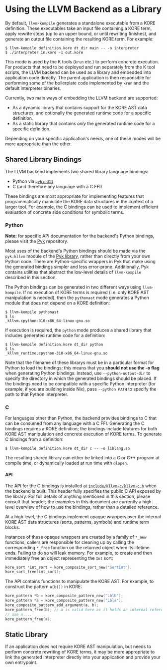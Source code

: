 # Using the LLVM Backend as a Library

By default, `llvm-kompile` generates a standalone executable from a KORE
definition. These executables take an input file containing a KORE term, apply
rewrite steps (up to an upper bound, or until rewriting finishes), and generate
an output file containing the resulting KORE term. For example:
```console
$ llvm-kompile definition.kore dt_dir main -- -o interpreter
$ ./interpreter in.kore -1 out.kore
```

This mode is used by the K tools (`krun` etc.) to perform concrete execution.
For products that need to be deployed and run separately from the K tool
scripts, the LLVM backend can be used as a library and embedded into application
code directly. The parent application is then responsible for performing some of
the boilerplate code implemented by `krun` and the default interpreter binaries.

Currently, two main ways of embedding the LLVM backend are supported:
* As a dynamic library that contains support for the KORE AST data structures,
  and optionally the generated runtime code for a specific definition.
* As a static library that contains _only_ the generated runtime code for a
  specific definition.

Depending on your specific application's needs, one of these modes will be more
appropriate than the other.

## Shared Library Bindings

The LLVM backend implements two shared library language bindings:
* Python via [`pybind11`][pybind]
* C (and therefore any language with a C FFI)

These bindings are most appropriate for implementing features that
programmatically maniulate the KORE data structures in the context of a larger
tool. For example, the C bindings can be used to implement efficient evaluation
of concrete side conditions for symbolic terms.

### Python

**Note:** for specific API documentation for the backend's Python bindings,
please visit the [Pyk][pyk] repository.

Most uses of the backend's Python bindings should be made via the `pyk.kllvm`
module of the [Pyk library][pyk], rather than directly from your own Python
code. There are Python-specific wrappers in Pyk that make using the generated
bindings simpler and less error-prone. Additionally, Pyk contains utilities that
abstract the low-level details of `llvm-kompile` described in this section.

The Python bindings can be generated in two different ways using `llvm-kompile`.
If no execution of KORE terms is required (i.e. only KORE AST manipulation is
needed), then the `pythonast` mode generates a Python module that does not
depend on a KORE definition:
```console
$ llvm-kompile pythonast
$ ls
_kllvm.cpython-310-x86_64-linux-gnu.so
```

If execution is required, the `python` mode produces a shared library that
includes generated runtime code for a definition:
```console
$ llvm-kompile definition.kore dt_dir python
$ ls
_kllvm_runtime.cpython-310-x86_64-linux-gnu.so
```

Note that the filename of these librarys must be in a particular format for
Python to load the bindings; this means that you **should not use the -o flag**
when generating Python bindings. Instead, use `--python-output-dir` to specify
the directory in which the generated bindings should be placed. If the bindings
need to be compatible with a specific Python interpreter (for example, if you
are building inside Nix), pass `--python PATH` to specify the path to that
Python interpreter.

### C

For languages other than Python, the backend provides bindings to C that can be
consumed from any language with a C FFI. Generating the C bindings requires a
KORE definition; the bindings include features for both KORE AST manipulation
and concrete execution of KORE terms. To generate C bindings from a definition:
```console
$ llvm-kompile definition.kore dt_dir c -- -o liblang.so
```

The resulting shared library can either be linked into a C or C++ program at
compile time, or dynamically loaded at run time with `dlopen`.

#### API

The API for the C bindings is installed at [`include/kllvm-c/kllvm-c.h`][header]
when the backend is built. This header fully specifies the public C API exposed
by the library. For full details of anything mentioned in this section, please
consult that header; the examples in this document are currently a high-level
overview of how to use the bindings, rather than a detailed reference.

At a high level, the C bindings implement opaque wrappers over the internal KORE
AST data structures (sorts, patterns, symbols) and runtime term blocks.

Instances of these opaque wrappers are created by a family of `*_new` functions;
callers are responsible for cleaning up by calling the corresponding `*_free`
function on the returned object when its lifetime ends. Failing to do so will
leak memory. For example, to create and then immediately free an object
representing the `Int` sort:
```c
kore_sort *int_sort = kore_composite_sort_new("SortInt");
kore_sort_free(int_sort);
```

The API contains functions to manipulate the KORE AST. For example, to construct
the pattern `a(b())` in KORE:
```c
kore_pattern *b = kore_composite_pattern_new("Lblb");
kore_pattern *a = kore_composite_pattern_new("Lbla");
kore_composite_pattern_add_argument(a, b);
kore_pattern_free(b); // a is valid here as it holds an internal reference to b
// use a ...
kore_pattern_free(a);
```

## Static Library

If an application does not require KORE AST manipulation, but needs to perform
concrete rewriting of KORE terms, it may be more appropriate to link the
generated interpreter directly into your application and provide your own
entrypoint.

[pybind]: https://github.com/pybind/pybind11
[pyk]: https://github.com/runtimeverification/pyk
[header]: https://github.com/runtimeverification/llvm-backend/blob/master/bindings/c/include/kllvm-c/kllvm-c.h
